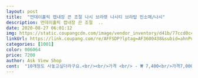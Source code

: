 ```yaml
---
layout: post 
title:  "먼데이홀릭 캡내장 끈 조절 나시 브라렛 나시티 브라탑 민소매/나시" 
description: 먼데이홀릭 캡내장 끈 조절  ..
date: 2020-08-27 06:01:12 
img: https://static.coupangcdn.com/image/vendor_inventory/d41b/77ccd0c4b8d068c9f5591eb7dc7755e1d5546035a4f00552f5020c25659a.jpg 
linkUrl: https://link.coupang.com/re/AFFSDP?lptag=AF3600438&subid=ahnPublicAsk&pageKey=1435902078&itemId=2482882129&vendorItemId=70472049206&traceid=V0-113-a06bd30ea0bc20ea 
categories: [1001] 
color: 006064 
price: 7200 
author: Ask View Shop 
cont:  "10개정도 사놓고싶더라구요.<br/><br/>가격 <br/> - ₩ 7,400<br/>가격7,000 대임에도불구하고<br/>검정 화이트두개샀는데<br/>겨드랑이경우 살집이 있는사람들은 베기는데 이제품은 신체조건을아주잘파악한듯<br/>계속칭찬만하지만<br/>그래서 검색하니 딱요거눈에들어욤<br/>그래서 꼭 브라하고 나시를입거나<br/>나름 괜찮아요<br/>너무덥다는ㅜㅜ<br/>누웧을때 돌아가는것도없어서 아주만족<br/>단 가슴이 작아보인다는점 그래서 뛰어도덜렁거림없고 끈흘러내림없어서 좋습니다.<br/><br/>뒷태도이뻐요 접히는 거없고 편함<br/>들뜨는데없느데되 베기는데도 없그<br/>먼저<br/>몇만원짜리만큼편함<br/>색깔이 좀 다르지만 괜찮아요.<br/><br/>아님 탑나시를 같이 입는데<br/>앞이 많이 파인옷입을때 속에 입으려고 샀는데<br/>여름에는 브라만입는걸못함 비치는거 싫어함ㅜㅜ<br/>원단이 봉제가아니고 니트처럼 짠거네요.<br/><br/>이건 뭐입고있어도<br/>입은듯안입은듯 ㅋㅋ 몸에 밀착력짱<br/>재구매검정한장 더샀네요<br/>지금도 입고있고.<br/><br/>진짜만족합니다<br/>진짜좋음 일단 입어보세요^^<br/>집에서는브라를 빼고있는데<br/>짱짱하고착용감무엇<br/>텐션감 완전좋고<br/>특히 바지안에 겹치는부분엄청덥고답답하고<br/>편하네요.<br/><br/>평생이것만입게요.<br/><br/>하나만 입어보시고 판단해보세욥<br/>혹여품절이나 생산안하면어쩌나하는 걱정에<br/>" 
---
```

